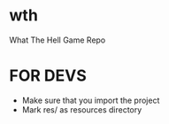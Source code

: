 # wth
What The Hell Game Repo

# FOR DEVS
- Make sure that you import the project
- Mark res/ as resources directory
